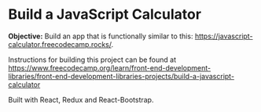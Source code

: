 # Build a JavaScript Calculator

**Objective:** Build an app that is functionally similar to this: <a href="https://javascript-calculator.freecodecamp.rocks/" target="_blank" rel="noopener noreferrer nofollow">https://javascript-calculator.freecodecamp.rocks/</a>.

Instructions for building this project can be found at https://www.freecodecamp.org/learn/front-end-development-libraries/front-end-development-libraries-projects/build-a-javascript-calculator

Built with React, Redux and React-Bootstrap.
